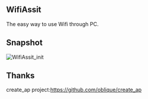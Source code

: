 ## WifiAssit
  The easy way to use Wifi through PC.

## Snapshot
![WifiAssit_init](https://github.com/lzjqsdd/WifiAssist/blob/master/img/WifiAssit_Init.png)

## Thanks
  create_ap project:https://github.com/oblique/create_ap
